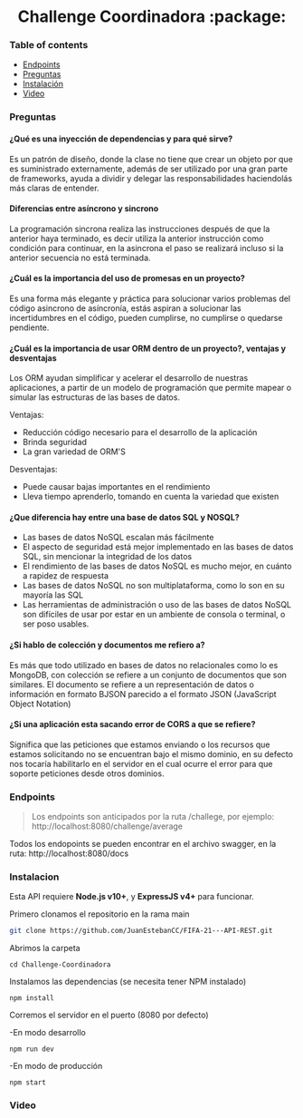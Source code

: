 <h1 align="center">Challenge Coordinadora :package:</h1>


### Table of contents 
- [Endpoints](#endpoints)
- [Preguntas](#preguntas)
- [Instalación](#instalacion)
- [Video](#video)

### Preguntas 


#### ¿Qué es una inyección de dependencias y para qué sirve?
Es un patrón de diseño, donde la clase no tiene que crear un objeto por que es suministrado externamente, además de ser utilizado por una gran parte de frameworks, ayuda a dividir y delegar las responsabilidades haciendolás más claras de entender.

#### Diferencias entre asíncrono y sincrono
La programación sincrona realiza las instrucciones después de que la anterior haya terminado, es decir utiliza la anterior instrucción como condición para continuar, en la asincrona el paso se realizará incluso si la anterior secuencia no está terminada.

#### ¿Cuál es la importancia del uso de promesas en un proyecto? 
Es una forma más elegante y práctica para solucionar varios problemas del código asincrono de asíncronía, estás aspiran a solucionar las incertidumbres en el código, pueden cumplirse, no cumplirse o quedarse pendiente.

#### ¿Cuál es la importancia de usar ORM dentro de un proyecto?, ventajas y desventajas 
Los ORM ayudan simplificar y acelerar el desarrollo de nuestras aplicaciones, a partir de un modelo de programación que permite mapear o simular las estructuras de las bases de datos.

Ventajas:

- Reducción código necesario para el desarrollo de la aplicación
- Brinda seguridad 
- La gran variedad de ORM'S

Desventajas:
- Puede causar bajas importantes en el rendimiento
- Lleva tiempo aprenderlo, tomando en cuenta la variedad que existen 

#### ¿Que diferencia hay entre una base de datos SQL y NOSQL? 
- Las bases de datos NoSQL escalan más fácilmente
- El aspecto de seguridad está mejor implementado en las bases de datos SQL, sin mencionar la integridad de los datos
- El rendimiento de las bases de datos NoSQL es mucho mejor, en cuánto a rapidez de respuesta
- Las bases de datos NoSQL no son multiplataforma, como lo son en su mayoría las SQL
- Las herramientas de administración o uso de las bases de datos NoSQL son difíciles de usar por estar en un ambiente de consola o terminal, o ser poso usables.

#### ¿Si hablo de colección y documentos me refiero a? 
Es más que todo utilizado en bases de datos no relacionales como lo es MongoDB, con colección se refiere a un conjunto de documentos que son similares.
El documento se refiere a un representación de datos o información en formato BJSON parecido a el formato JSON (JavaScript Object Notation)


#### ¿Si una aplicación esta sacando error de CORS a que se refiere? 
Significa que las peticiones que estamos enviando o los recursos que estamos solicitando no se encuentran bajo el mismo dominio, en su defecto nos tocaría habilitarlo en el servidor en el cual ocurre el error para que soporte peticiones desde otros dominios.

### Endpoints 

>Los endpoints son anticipados por la ruta /challege, por ejemplo: http://localhost:8080/challenge/average

Todos los endopoints se pueden encontrar en el archivo swagger, en la ruta: http://localhost:8080/docs

### Instalacion

Esta API requiere <b>Node.js v10+</b>, y <b>ExpressJS v4+ </b> para funcionar.

Primero clonamos el repositorio en la rama main

```bash
git clone https://github.com/JuanEstebanCC/FIFA-21---API-REST.git
```


Abrimos la carpeta 

```
cd Challenge-Coordinadora
```

Instalamos las dependencias (se necesita tener NPM instalado)

```
npm install 
```

Corremos el servidor en el puerto (8080 por defecto)


-En modo desarrollo

```
npm run dev
```

-En modo de producción

```
npm start
```



### Video 
